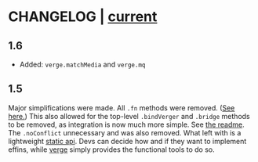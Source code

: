 # CHANGELOG | [current](https://github.com/ryanve/verge/blob/master/verge.js)

## 1.6

- Added: `verge.matchMedia`  and `verge.mq`

## 1.5

Major simplifications were made. All `.fn` methods were removed. ([See here.](https://github.com/ryanve/verge/issues/1)) This also allowed for the top-level `.bindVerger` and `.bridge` methods to be removed, as integration is now much more simple. See [the readme](https://github.com/ryanve/verge/blob/master/README.md). The `.noConflict` unnecessary and was also removed. What left with is a lightweight [static api](https://github.com/ryanve/verge/blob/master/README.md). Devs can decide how and if they want to implement effins, while [verge](https://github.com/ryanve/verge) simply provides the functional tools to do so.